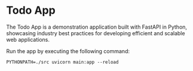 # Todo App

The Todo App is a demonstration application built with FastAPI in Python, showcasing industry best practices for developing efficient and scalable web applications.

Run the app by executing the following command:
```
PYTHONPATH=./src uvicorn main:app --reload
```